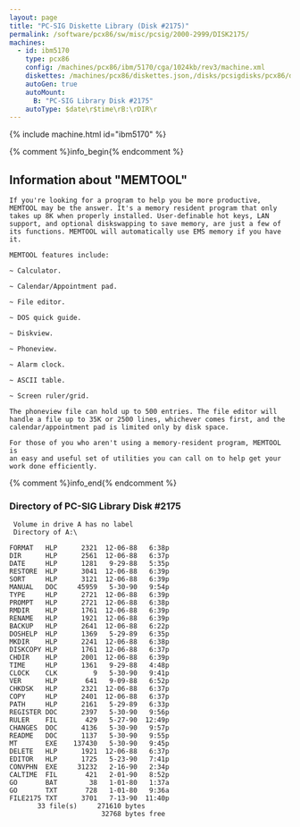 ```yaml
---
layout: page
title: "PC-SIG Diskette Library (Disk #2175)"
permalink: /software/pcx86/sw/misc/pcsig/2000-2999/DISK2175/
machines:
  - id: ibm5170
    type: pcx86
    config: /machines/pcx86/ibm/5170/cga/1024kb/rev3/machine.xml
    diskettes: /machines/pcx86/diskettes.json,/disks/pcsigdisks/pcx86/diskettes.json
    autoGen: true
    autoMount:
      B: "PC-SIG Library Disk #2175"
    autoType: $date\r$time\rB:\rDIR\r
---
```


{% include machine.html id="ibm5170" %}

{% comment %}info_begin{% endcomment %}

## Information about "MEMTOOL"

    If you're looking for a program to help you be more productive,
    MEMTOOL may be the answer. It's a memory resident program that only
    takes up 8K when properly installed. User-definable hot keys, LAN
    support, and optional diskswapping to save memory, are just a few of
    its functions. MEMTOOL will automatically use EMS memory if you have
    it.
    
    MEMTOOL features include:
    
    ~ Calculator.
    
    ~ Calendar/Appointment pad.
    
    ~ File editor.
    
    ~ DOS quick guide.
    
    ~ Diskview.
    
    ~ Phoneview.
    
    ~ Alarm clock.
    
    ~ ASCII table.
    
    ~ Screen ruler/grid.
    
    The phoneview file can hold up to 500 entries. The file editor will
    handle a file up to 35K or 2500 lines, whichever comes first, and the
    calendar/appointment pad is limited only by disk space.
    
    For those of you who aren't using a memory-resident program, MEMTOOL is
    an easy and useful set of utilities you can call on to help get your
    work done efficiently.
{% comment %}info_end{% endcomment %}


### Directory of PC-SIG Library Disk #2175

     Volume in drive A has no label
     Directory of A:\

    FORMAT   HLP      2321  12-06-88   6:38p
    DIR      HLP      2561  12-06-88   6:37p
    DATE     HLP      1281   9-29-88   5:35p
    RESTORE  HLP      3041  12-06-88   6:39p
    SORT     HLP      3121  12-06-88   6:39p
    MANUAL   DOC     45959   5-30-90   9:54p
    TYPE     HLP      2721  12-06-88   6:39p
    PROMPT   HLP      2721  12-06-88   6:38p
    RMDIR    HLP      1761  12-06-88   6:39p
    RENAME   HLP      1921  12-06-88   6:39p
    BACKUP   HLP      2641  12-06-88   6:22p
    DOSHELP  HLP      1369   5-29-89   6:35p
    MKDIR    HLP      2241  12-06-88   6:38p
    DISKCOPY HLP      1761  12-06-88   6:37p
    CHDIR    HLP      2001  12-06-88   6:39p
    TIME     HLP      1361   9-29-88   4:48p
    CLOCK    CLK         9   5-30-90   9:41p
    VER      HLP       641   9-09-88   6:52p
    CHKDSK   HLP      2321  12-06-88   6:37p
    COPY     HLP      2401  12-06-88   6:37p
    PATH     HLP      2161   5-29-89   6:33p
    REGISTER DOC      2397   5-30-90   9:56p
    RULER    FIL       429   5-27-90  12:49p
    CHANGES  DOC      4136   5-30-90   9:57p
    README   DOC      1137   5-30-90   9:55p
    MT       EXE    137430   5-30-90   9:45p
    DELETE   HLP      1921  12-06-88   6:37p
    EDITOR   HLP      1725   5-23-90   7:41p
    CONVPHN  EXE     31232   2-16-90   2:34p
    CALTIME  FIL       421   2-01-90   8:52p
    GO       BAT        38   1-01-80   1:37a
    GO       TXT       728   1-01-80   9:36a
    FILE2175 TXT      3701   7-13-90  11:40p
           33 file(s)     271610 bytes
                           32768 bytes free
